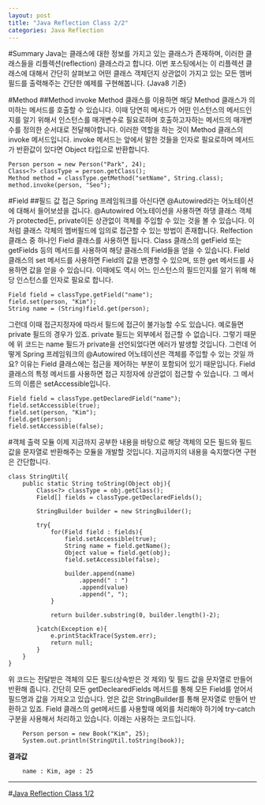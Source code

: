 ```yaml
---
layout: post
title: "Java Reflection Class 2/2"
categories: Java Reflection
---
```


#Summary
Java는 클래스에 대한 정보를 가지고 있는 클래스가 존재하며, 이러한 클래스들을 리플렉션(reflection) 클래스라고 합니다. 이번 포스팅에서는 이 리플렉션 클래스에 대해서 간단히 살펴보고 어떤 클래스 객체던지 상관없이 가지고 있는 모든 멤버필드를 출력해주는 간단한 예제를 구현해봅니다. (Java8 기준)

#Method
##Method invoke
Method 클래스를 이용하면 해당 Method 클래스가 의미하는 메서드를 호출할 수 있습니다. 이때 당연히 메서드가 어떤 인스턴스의 메서드인지를 알기 위해서 인스턴스를 매개변수로 필요로하며 호출하고자하는 메서드의 매개변수를 정의한 순서대로 전달해야합니다. 이러한 역할을 하는 것이 Method 클래스의 invoke 메서드입니다. invoke 메서드는 앞에서 말한 것들을 인자로 필요로하며 메서드가 반환값이 있다면 Object 타입으로 반환합니다.

	Person person = new Person("Park", 24);
	Class<?> classType = person.getClass();
	Method method = classType.getMethod("setName", String.class);
	method.invoke(person, "Seo");
	
#Field
##필드 값 접근
Spring 프레임워크를 아신다면 @Autowired라는 어노테이션에 대해서 들어보셨을 겁니다. @Autowired 어노테이션을 사용하면 하댕 클래스 객체가 protected든, private이든 상관없이 객체를 주입할 수 있는 것을 볼 수 있습니다. 이처럼 클래스 각체의 멤버필드에 임의로 접근할 수 있는 방법이 존재합니다. Relfection 클래스 중 하나인 Field 클래스를 사용하면 됩니다. Class 클래스의 getField 또는 getFields 등의 메서드를 사용하여 해당 클래스의 Field들을 얻을 수 있습니다. Field 클래스의 set 메서드를 사용하면 Field의 값을 변경할 수 있으며, 또한 get 메서드를 사용하면 값을 얻을 수 있습니다. 이때에도 역시 어느 인스턴스의 필드인지를 알기 위해 해당 인스턴스를 인자로 필요로 합니다.

	Field field = classType.getField("name");
	field.set(person, "Kim");
	String name = (String)field.get(person);
 
그런데 이때 접근지정자에 따라서 필드에 접근이 불가능할 수도 있습니다. 예로들면 private 필드의 경우가 있죠. private 필드는 외부에서 접근할 수 없습니다. 그렇기 때문에 위 코드는 name 필드가 private을 선언되었다면 에러가 발생할 것입니다. 그런데 어떻게 Spring 프레임워크의 @Autowired 어노테이션은 객체를 주입할 수 있는 것일 까요? 이유는 Field 클래스에는 접근을 제어하는 부분이 포함되어 있기 때문입니다. Field 클래스의 특정 메서드를 사용하면 접근 지정자에 상관없이 접근할 수 있습니다. 그 메서드의 이름은 setAccessible입니다.

	Field field = classType.getDeclaredField("name");
	field.setAccessible(true);
	field.set(person, "Kim");
	field.get(person);
	field.setAccessible(false);


#객체 출력 모듈
이제 지금까지 공부한 내용을 바탕으로 해당 객체의 모든 필드와 필드 값을 문자열로 반환해주는 모듈을 개발할 것입니다. 지금까지의 내용을 숙지했다면 구현은 간단합니다.

	class StringUtil{
		public static String toString(Object obj){
			Class<?> classType = obj.getClass();
			Field[] fields = classType.getDeclaredFields();
			
			StringBuilder builder = new StringBuilder();
			
			try{
				for(Field field : fields){
					field.setAccessible(true);
					String name = field.getName();
					Object value = field.get(obj);
					field.setAccessible(false);
					
					builder.append(name)
						.append(" : ")
						.append(value)
						.append(", ");
				}
				
				return builder.substring(0, builder.length()-2);
				
			}catch(Exception e){
				e.printStackTrace(System.err);
				return null;
			}
		}
	}
	
위 코드는 전달받은 객체의 모든 필드(상속받은 것 제외) 및 필드 값을 문자열로 만들어 반환해 줍니다. 간단히 모든 getDeclearedFields 메서드를 통해 모든 Field를 얻어서 필드명과 값을 가져오고 있습니다. 얻은 값은 StringBuilder를 통해 문자열로 만들어 반환하고 있죠. Field 클래스의 get메서드를 사용할때 예외를 처리해야 하기에 try-catch 구분을 사용해서 처리하고 있습니다. 이래는 사용하는 코드입니다.

		Person person = new Book("Kim", 25);
		System.out.println(StringUtil.toString(book));
		
**결과값**
		
		name : Kim, age : 25
		
---

#[Java Reflection Class 1/2](http://kwseo.github.io/java/reflection/2015/08/17/reflection-class-1.html)		